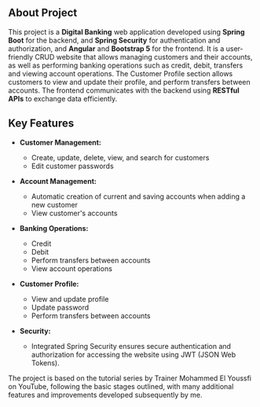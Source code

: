 ## About Project

This project is a **Digital Banking** web application developed using **Spring Boot** for the backend, and **Spring Security** for authentication and authorization, and **Angular** and **Bootstrap 5** for the frontend. It is a user-friendly CRUD website that allows managing customers and their accounts, as well as performing banking operations such as credit, debit, transfers and viewing account operations. The Customer Profile section allows customers to view and update their profile, and perform transfers between accounts. The frontend communicates with the backend using **RESTful APIs** to exchange data efficiently.

## Key Features

- **Customer Management:**
  - Create, update, delete, view, and search for customers
  - Edit customer passwords

- **Account Management:**
  - Automatic creation of current and saving accounts when adding a new customer
  - View customer's accounts

- **Banking Operations:**
  - Credit
  - Debit
  - Perform transfers between accounts
  - View account operations

- **Customer Profile:**
  - View and update profile
  - Update password
  - Perform transfers between accounts

- **Security:**
  - Integrated Spring Security ensures secure authentication and authorization for accessing the website using JWT (JSON Web Tokens).

The project is based on the tutorial series by Trainer Mohammed El Youssfi on YouTube, following the basic stages outlined, with many additional features and improvements developed subsequently by me.
